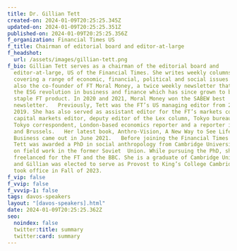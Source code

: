 ```yaml
---
title: Dr. Gillian Tett
created-on: 2024-01-09T20:25:25.345Z
updated-on: 2024-01-09T20:25:25.351Z
published-on: 2024-01-09T20:25:25.356Z
f_organization: Financial Times US
f_title: Chairman of editorial board and editor-at-large
f_headshot:
  url: /assets/images/gillian-tett.png
f_bio: Gillian Tett serves as a chairman of the editorial board and
  editor-at-large, US of the Financial Times. She writes weekly columns,
  covering a range of economic, financial, political and social issues. She is
  also the co-founder of FT Moral Money, a twice weekly newsletter that tracks
  the ESG revolution in business and finance which has since grown to be a
  staple FT product. In 2020 and 2021, Moral Money won the SABEW best
  newsletter.   Previously, Tett was the FT’s US managing editor from 2013 to
  2019. She has also served as assistant editor for the FT’s markets coverage,
  capital markets editor, deputy editor of the Lex column, Tokyo bureau chief,
  Tokyo correspondent, London-based economics reporter and a reporter in Russia
  and Brussels.   Her latest book, Anthro-Vision, A New Way to See Life and
  Business came out in June 2021.   Before joining the Financial Times in 1993,
  Tett was awarded a PhD in social anthropology from Cambridge University based
  on field work in the former Soviet  Union. While pursuing the PhD, she
  freelanced for the FT and the BBC. She is a graduate of Cambridge University,
  and Gillian was elected to serve as Provost to King’s College Cambridge and
  took office in Fall of 2023.
f_vip: false
f_vvip: false
f_vvvip-1: false
tags: davos-speakers
layout: "[davos-speakers].html"
date: 2024-01-09T20:25:25.362Z
seo:
  noindex: false
  twitter:title: summary
  twitter:card: summary
---
```

